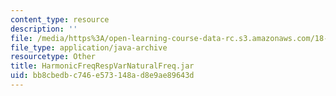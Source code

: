 ```yaml
---
content_type: resource
description: ''
file: /media/https%3A/open-learning-course-data-rc.s3.amazonaws.com/18-03sc-differential-equations-fall-2011/bb8cbedbc746e573148ad8e9ae89643d_HarmonicFreqRespVarNaturalFreq.jar
file_type: application/java-archive
resourcetype: Other
title: HarmonicFreqRespVarNaturalFreq.jar
uid: bb8cbedb-c746-e573-148a-d8e9ae89643d
---
```

